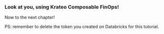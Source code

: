
<br>

### Look at you, using Krateo Composable FinOps!

Now to the next chapter!

PS: remember to delete the token you created on Databricks for this tutorial. 
